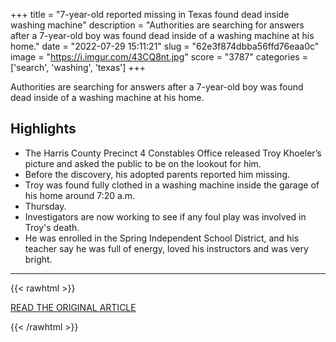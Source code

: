 +++
title = "7-year-old reported missing in Texas found dead inside washing machine"
description = "Authorities are searching for answers after a 7-year-old boy was found dead inside of a washing machine at his home."
date = "2022-07-29 15:11:21"
slug = "62e3f874dbba56ffd76eaa0c"
image = "https://i.imgur.com/43CQ8nt.jpg"
score = "3787"
categories = ['search', 'washing', 'texas']
+++

Authorities are searching for answers after a 7-year-old boy was found dead inside of a washing machine at his home.

## Highlights

- The Harris County Precinct 4 Constables Office released Troy Khoeler’s picture and asked the public to be on the lookout for him.
- Before the discovery, his adopted parents reported him missing.
- Troy was found fully clothed in a washing machine inside the garage of his home around 7:20 a.m.
- Thursday.
- Investigators are now working to see if any foul play was involved in Troy's death.
- He was enrolled in the Spring Independent School District, and his teacher say he was full of energy, loved his instructors and was very bright.

---

{{< rawhtml >}}
  <p class="article-category">
    <a target="_blank" href="https://www.live5news.com/2022/07/29/7-year-old-reported-missing-texas-found-dead-inside-washing-machine/">READ THE ORIGINAL ARTICLE</a>
  </p>
{{< /rawhtml >}}
